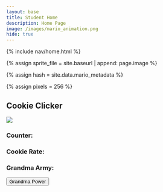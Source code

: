 ```yaml
---
layout: base
title: Student Home 
description: Home Page
image: /images/mario_animation.png
hide: true
---
```



<!-- Liquid:  statements -->

<!-- Include submenu from _includes to top of pages -->
{% include nav/home.html %}
<!--- Concatenation of site URL to frontmatter image  --->
{% assign sprite_file = site.baseurl | append: page.image %}
<!--- Has is a list variable containing mario metadata for sprite --->
{% assign hash = site.data.mario_metadata %}  
<!--- Size width/height of Sprit images --->
{% assign pixels = 256 %}

<!--- HTML for page contains <p> tag named "Mario" and class properties for a "sprite"  -->


<p id="mario" class="sprite"></p>

<h2>Cookie Clicker</h2>
<img id="cookie" onclick="cookiePress()" src="https://upload.wikimedia.org/wikipedia/commons/thumb/f/f1/2ChocolateChipCookies.jpg/250px-2ChocolateChipCookies.jpg">
<h3 id="counter">Counter:</h3>
<h3 id="rate">Cookie Rate:</h3>
<h3 id="grandma-list">Grandma Army: </h3>
<div>
  <button onclick="grandmaPress()" id="grandma-btn">Grandma Power</button>
</div>
  
<!--- Embedded Cascading Style Sheet (CSS) rules, 
        define how HTML elements look 
--->
<style>

  /*CSS style rules for the id and class of the sprite...
  */
  .sprite {
    height: {{pixels}}px;
    width: {{pixels}}px;
    background-image: url('{{sprite_file}}');
    background-repeat: no-repeat;
  }

  /*background position of sprite element
  */
  #mario {
    background-position: calc({{animations[0].col}} * {{pixels}} * -1px) calc({{animations[0].row}} * {{pixels}}* -1px);
  }
</style>

<script>
  function shopbtn(){
    rate = 1
    btn = docuemnt.getElementById("btn")
    rate += 2
  }
</script>

<!--- Embedded executable code--->
<script>
  ////////// convert YML hash to javascript key:value objects /////////

  var mario_metadata = {}; //key, value object
  {% for key in hash %}  
  
  var key = "{{key | first}}"  //key
  var values = {} //values object
  values["row"] = {{key.row}}
  values["col"] = {{key.col}}
  values["frames"] = {{key.frames}}
  mario_metadata[key] = values; //key with values added

  {% endfor %}

  ////////// game object for player /////////

  class Mario {
    constructor(meta_data) {
      this.tID = null;  //capture setInterval() task ID
      this.positionX = 0;  // current position of sprite in X direction
      this.currentSpeed = 0;
      this.marioElement = document.getElementById("mario"); //HTML element of sprite
      this.pixels = {{pixels}}; //pixel offset of images in the sprite, set by liquid constant
      this.interval = 100; //animation time interval
      this.obj = meta_data;
      this.marioElement.style.position = "absolute";
    }

    animate(obj, speed) {
      let frame = 0;
      const row = obj.row * this.pixels;
      this.currentSpeed = speed;

      this.tID = setInterval(() => {
        const col = (frame + obj.col) * this.pixels;
        this.marioElement.style.backgroundPosition = `-${col}px -${row}px`;
        this.marioElement.style.left = `${this.positionX}px`;

        this.positionX += speed;
        frame = (frame + 1) % obj.frames;

        const viewportWidth = window.innerWidth;
        if (this.positionX > viewportWidth - this.pixels) {
          document.documentElement.scrollLeft = this.positionX - viewportWidth + this.pixels;
        }
      }, this.interval);
    }

    startWalking() {
      this.stopAnimate();
      this.animate(this.obj["Walk"], 3);
    }

    startRunning() {
      this.stopAnimate();
      this.animate(this.obj["Run1"], 6);
    }

    startPuffing() {
      this.stopAnimate();
      this.animate(this.obj["Puff"], 0);
    }

    startCheering() {
      this.stopAnimate();
      this.animate(this.obj["Cheer"], 0);
    }

    startFlipping() {
      this.stopAnimate();
      this.animate(this.obj["Flip"], 0);
    }

    startResting() {
      this.stopAnimate();
      this.animate(this.obj["Rest"], 0);
    }

    stopAnimate() {
      clearInterval(this.tID);
    }
  }

  const mario = new Mario(mario_metadata);

  ////////// event control /////////

  window.addEventListener("keydown", (event) => {
    if (event.key === "ArrowRight") {
      event.preventDefault();
      if (event.repeat) {
        mario.startCheering();
      } else {
        if (mario.currentSpeed === 0) {
          mario.startWalking();
        } else if (mario.currentSpeed === 3) {
          mario.startRunning();
        }
      }
    } else if (event.key === "ArrowLeft") {
      event.preventDefault();
      if (event.repeat) {
        mario.stopAnimate();
      } else {
        mario.startPuffing();
      }
    }
  });

  //touch events that enable animations
  window.addEventListener("touchstart", (event) => {
    event.preventDefault(); // prevent default browser action
    if (event.touches[0].clientX > window.innerWidth / 2) {
      // move right
      if (currentSpeed === 0) { // if at rest, go to walking
        mario.startWalking();
      } else if (currentSpeed === 3) { // if walking, go to running
        mario.startRunning();
      }
    } else {
      // move left
      mario.startPuffing();
    }
  });

  //stop animation on window blur
  window.addEventListener("blur", () => {
    mario.stopAnimate();
  });

  //start animation on window focus
  window.addEventListener("focus", () => {
     mario.startFlipping();
  });

  //start animation on page load or page refresh
  document.addEventListener("DOMContentLoaded", () => {
    // adjust sprite size for high pixel density devices
    const scale = window.devicePixelRatio;
    const sprite = document.querySelector(".sprite");
    sprite.style.transform = `scale(${0.2 * scale})`;
    mario.startResting();
  });

</script>

<script>
  // counter_value = 0;
  if (localStorage.getItem("counter_value") === null) {
    localStorage.setItem("counter_value", 0);
    localStorage.setItem("cookie_rate", 1);
  }

  function cookiePress(){
    // counter_value = Number(counter_value) + 1
    counter_storage = localStorage.getItem("counter_value");
    cookie_rate = localStorage.getItem("cookie_rate");
    localStorage.setItem("counter_value", Number(counter_storage) + Number(cookie_rate));

    counter = document.getElementById("counter");
    counter.innerHTML = `Counter: ${Number(counter_storage) + Number(cookie_rate)}`

    var audio = new Audio('assets/crunch.mp3');
    audio.play();
  }

  function grandmaPress(){
    var grandma_increase = 100;
    var grandma_price = 10;
    counter_storage = localStorage.getItem("counter_value");
    cookie_rate = localStorage.getItem("cookie_rate");
    localStorage.setItem("cookie_rate", Number(cookie_rate) + grandma_increase);

    if (Number(counter_storage) > grandma_price) {
      rate = document.getElementById("rate");
      counter = document.getElementById("counter");

      rate.innerHTML = `Cookie Rate: ${Number(cookie_rate) + grandma_increase}`;

      localStorage.setItem("counter_value", Number(counter_storage) - grandma_price);
      counter.innerHTML = `Counter: ${Number(counter_storage) - grandma_price}`
      grandma_number = (Number(cookie_rate) + grandma_increase - 1)/5
      grandmaArmy_string = "👵".repeat(grandma_number);
      document.getElementById("grandma-list").innerHTML = `Grandma Army: ${grandmaArmy_string}`
    }
  }

  window.onload = function() {
    var counter_storage = localStorage.getItem("counter_value");
    var cookie_rate = localStorage.getItem("cookie_rate");
    document.getElementById("counter").innerHTML = `Counter: ${counter_storage}`;
    document.getElementById("rate").innerHTML = `Cookie Rate: ${cookie_rate}`;

    var grandma_increase = 5;
    grandma_number = (Number(cookie_rate) + grandma_increase - 1)/5
    grandmaArmy_string = "👵".repeat(grandma_number);
    document.getElementById("grandma-list").innerHTML = `Grandma Army: ${grandmaArmy_string}`
  };
</script>